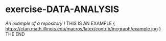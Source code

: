 # exercise-DATA-ANALYSIS
*An example of a repository* 
! THIS IS AN EXAMPLE { https://ctan.math.illinois.edu/macros/latex/contrib/incgraph/example.jpg }
THE END

